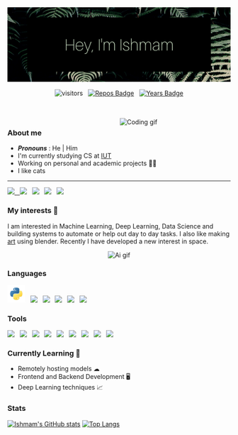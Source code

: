 <div align="center">
  <img src="https://github.com/ishmamt/ishmamt/blob/main/Hey%2C%20I'm%20Ishmam.png" alt="Coding gif" width="700">

  <br>
  
  ![visitors](https://visitor-badge.glitch.me/badge?page_id=ishmamt.visitor-badge) &nbsp;
  [![Repos Badge](https://badges.pufler.dev/repos/ishmamt)](https://badges.pufler.dev) &nbsp;
  [![Years Badge](https://badges.pufler.dev/years/ishmamt)](https://badges.pufler.dev)

</div>
<br>
<br>

<img src="https://media.giphy.com/media/iIqmM5tTjmpOB9mpbn/giphy.gif" alt="Coding gif" width="250" align="right">

### About me
- ***Pronouns*** : He | Him
- I'm currently studying CS at [IUT](https://www.iutoic-dhaka.edu "Islamic University of Technology")
- Working on personal and academic projects 👨‍💻
- I like cats
---
<a href="mailto:ishmam.tashdeed13@gmail.com"> <img src="https://www.flaticon.com/svg/vstatic/svg/732/732200.svg?token=exp=1617711787~hmac=a5ecbc9a28c31d839430c187d97a015b" width="3.5%"/> &nbsp;
[<img src="https://www.flaticon.com/svg/vstatic/svg/733/733579.svg?token=exp=1617711253~hmac=14a57c71ee4b3f9769e1d1fe3d487404" width="3.5%"/>](https://twitter.com/ishmamtashdeed) &nbsp;
[<img src="https://www.flaticon.com/svg/vstatic/svg/174/174855.svg?token=exp=1617711290~hmac=b27308a7f0fe3749b546147b18ce0fc4" width="3.5%"/>](https://www.instagram.com/ishmamtashdeed/) &nbsp;
[<img src="https://www.flaticon.com/svg/vstatic/svg/2111/2111589.svg?token=exp=1617710203~hmac=c73911c7987bf9f6a21a611d1a8da63a" width="3.5%"/>](https://www.reddit.com/user/ishmamtashdeed) &nbsp;
[<img src="https://cdn4.iconfinder.com/data/icons/logos-and-brands/512/27_Artstation_logo_logos-512.png" width="3.5%"/>](https://sed_cat.artstation.com/)

### My interests 💜
I am interested in Machine Learning, Deep Learning, Data Science and building systems to automate or help out day to day tasks. I also like making [art](https://sed_cat.artstation.com/ "ArtStation") using blender. Recently I have developed a new interest in space.

<div align="center">
  <img src="https://media.giphy.com/media/2jMtpIi8mhE8ctiMtK/giphy.gif" alt="Ai gif" width="350">
</div>

### Languages
<img height="40" src="https://raw.githubusercontent.com/github/explore/80688e429a7d4ef2fca1e82350fe8e3517d3494d/topics/python/python.png"> &nbsp;
<img height="40" src="https://upload.wikimedia.org/wikipedia/commons/thumb/1/18/ISO_C%2B%2B_Logo.svg/225px-ISO_C%2B%2B_Logo.svg.png"> &nbsp;
<img height="40" src="https://seeklogo.com/images/C/c-programming-language-logo-9B32D017B1-seeklogo.com.png"> &nbsp;
<img height="40" src="https://www.flaticon.com/svg/vstatic/svg/226/226777.svg?token=exp=1617718779~hmac=564d5c9a54b71596ce34794de82f4e70"> &nbsp;
<img height="40" src="https://seeklogo.com/images/H/html5-with-wordmark-color-logo-4259B7F24F-seeklogo.com.png"> &nbsp;
<img height="40" src="https://seeklogo.com/images/J/javascript-js-logo-2949701702-seeklogo.com.png">

### Tools
<img height="30" src="https://seeklogo.com/images/S/scikit-learn-logo-8766D07E2E-seeklogo.com.png"> &nbsp;
<img height="40" src="https://seeklogo.com/images/T/tensorflow-logo-02FCED4F98-seeklogo.com.png"> &nbsp;
<img height="40" src="https://seeklogo.com/images/J/jupyter-logo-A91705F539-seeklogo.com.png"> &nbsp;
<img height="40" src="https://seeklogo.com/images/G/git-logo-CD8D6F1C09-seeklogo.com.png"> &nbsp;
<img height="40" src="https://seeklogo.com/images/G/github-logo-5F384D0265-seeklogo.com.png"> &nbsp;
<img height="40" src="https://seeklogo.com/images/B/blender-logo-91B66CA31F-seeklogo.com.png"> &nbsp;
<img height="40" src="https://seeklogo.com/images/M/mysql-logo-69B39F7D18-seeklogo.com.png"> &nbsp;
<img height="40" src="https://seeklogo.com/images/S/sublime-text-logo-C2736A0B50-seeklogo.com.png"> &nbsp;
<img height="40" src="https://seeklogo.com/images/S/sqlite-logo-5E9F462E6A-seeklogo.com.png"> &nbsp;

### Currently Learning 📝
- Remotely hosting models ☁
- Frontend and Backend Development 🖥
- Deep Learning techniques 📈

### Stats
[![Ishmam's GitHub stats](https://github-readme-stats.vercel.app/api?username=ishmamt&count_private=true&show_icons=true&theme=tokyonight)](https://github.com/anuraghazra/github-readme-stats)
[![Top Langs](https://github-readme-stats.vercel.app/api/top-langs/?username=ishmamt&layout=compact)](https://github.com/anuraghazra/github-readme-stats)
